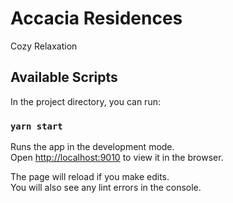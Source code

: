 # Accacia Residences

Cozy Relaxation

## Available Scripts

In the project directory, you can run:

### `yarn start`

Runs the app in the development mode.\
Open [http://localhost:9010](http://localhost:9010) to view it in the browser.

The page will reload if you make edits.\
You will also see any lint errors in the console.

